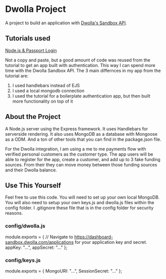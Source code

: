 # Dwolla Project

A project to build an application with [Dwolla's Sandbox API](https://accounts-sandbox.dwolla.com/login).

## Tutorials used

[Node.js & Passport Login](https://github.com/bradtraversy/node_passport_login)

Not a copy and paste, but a good amount of code was reused from the tutorial to get an app built with authentication. This way I can spend more time with the Dwolla Sandbox API. The 3 main differnces in my app from the tutorial are:

1. I used handlebars instead of EJS
2. I used a local mongodb connection
3. I used the tutorial for a boilerplate authentication app, but then built more functionality on top of it

## About the Project

A Node.js server using the Express framework. It uses Handlebars for serverside rendering. It also uses MongoDB as a database with Mongoose as a ODM. And a ton of other tools that you can find in the package.json file.

For the Dwolla integration, I am using a me to me payments flow with verified personal customers as the customer type. The app users will be able to register for the app, create a customer, and add up to 3 fake funding sources. From their they can move money between those funding sources and their Dwolla balance.

## Use This Yourself

Feel free to use this code. You will need to set up your own local MongoDB. You will also need to setup your own keys.js and dwolla.js files within the config folder. I .gitignore these file that is in the config folder for security reasons.

### config/dwolla.js

module.exports = {
// Navigate to https://dashboard-sandbox.dwolla.com/applications for your application key and secret.
appKey: "...",
appSecret: "..."
};

### config/keys.js

module.exports = {
MongoURI: "...",
SessionSecret: "..."
};
